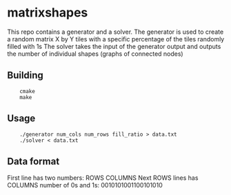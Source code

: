 # matrixshapes 

This repo contains a generator and a solver.
The generator is used to create a random matrix X by Y tiles with a specific percentage of the tiles randomly filled with 1s
The solver takes the input of the generator output and outputs the number of individual shapes (graphs of connected nodes)

## Building
        cmake
        make
        
## Usage 

        ./generator num_cols num_rows fill_ratio > data.txt
        ./solver < data.txt
        
## Data format
First line has two numbers:
        ROWS COLUMNS
Next ROWS lines has COLUMNS number of 0s and 1s:
        0010101001100101010
        
